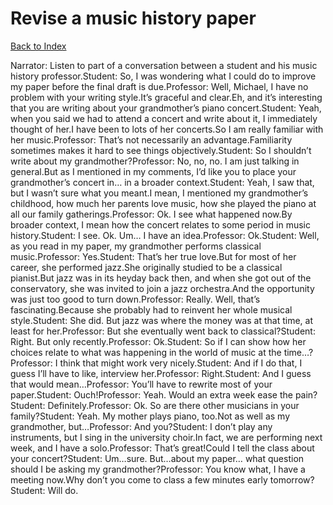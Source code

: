 # Revise a music history paper
[Back to Index](https://github.com/windows10010/tpoExtractor/blog/master/README.md)

Narrator: Listen to part of a conversation between a student and his music history professor.Student: So, I was wondering what I could do to improve my paper before the final draft is due.Professor: Well, Michael, I have no problem with your writing style.It’s graceful and clear.Eh, and it’s interesting that you are writing about your grandmother’s piano concert.Student: Yeah, when you said we had to attend a concert and write about it, I immediately thought of her.I have been to lots of her concerts.So I am really familiar with her music.Professor: That’s not necessarily an advantage.Familiarity sometimes makes it hard to see things objectively.Student: So I shouldn’t write about my grandmother?Professor: No, no, no. I am just talking in general.But as I mentioned in my comments, I’d like you to place your grandmother’s concert in… in a broader context.Student: Yeah, I saw that, but I wasn’t sure what you meant.I mean, I mentioned my grandmother’s childhood, how much her parents love music, how she played the piano at all our family gatherings.Professor: Ok. I see what happened now.By broader context, I mean how the concert relates to some period in music history.Student: I see. Ok. Um… I have an idea.Professor: Ok.Student: Well, as you read in my paper, my grandmother performs classical music.Professor: Yes.Student: That’s her true love.But for most of her career, she performed jazz.She originally studied to be a classical pianist.But jazz was in its heyday back then, and when she got out of the conservatory, she was invited to join a jazz orchestra.And the opportunity was just too good to turn down.Professor: Really. Well, that’s fascinating.Because she probably had to reinvent her whole musical style.Student: She did. But jazz was where the money was at that time, at least for her.Professor: But she eventually went back to classical?Student: Right. But only recently.Professor: Ok.Student: So if I can show how her choices relate to what was happening in the world of music at the time…?Professor: I think that might work very nicely.Student: And if I do that, I guess I’ll have to like, interview her.Professor: Right.Student: And I guess that would mean…Professor: You’ll have to rewrite most of your paper.Student: Ouch!Professor: Yeah. Would an extra week ease the pain?Student: Definitely.Professor: Ok. So are there other musicians in your family?Student: Yeah. My mother plays piano, too.Not as well as my grandmother, but…Professor: And you?Student: I don’t play any instruments, but I sing in the university choir.In fact, we are performing next week, and I have a solo.Professor: That’s great!Could I tell the class about your concert?Student: Um…sure. But…about my paper… what question should I be asking my grandmother?Professor: You know what, I have a meeting now.Why don’t you come to class a few minutes early tomorrow?Student: Will do. 